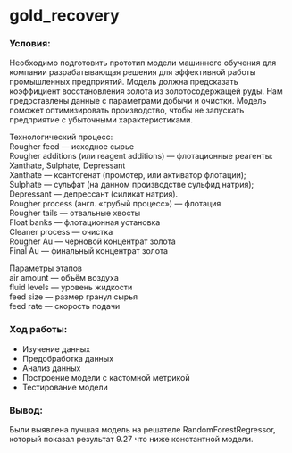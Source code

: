 # gold_recovery

### Условия:
Необходимо подготовить прототип модели машинного обучения для компании разрабатывающая решения для эффективной работы промышленных предприятий.
Модель должна предсказать коэффициент восстановления золота из золотосодержащей руды. Нам предоставлены данные с параметрами добычи и очистки. 
Модель поможет оптимизировать производство, чтобы не запускать предприятие с убыточными характеристиками.

Технологический процесс:  
Rougher feed — исходное сырье  
Rougher additions (или reagent additions) — флотационные реагенты: Xanthate, Sulphate, Depressant  
Xanthate — ксантогенат (промотер, или активатор флотации);  
Sulphate — сульфат (на данном производстве сульфид натрия);  
Depressant — депрессант (силикат натрия).  
Rougher process (англ. «грубый процесс») — флотация  
Rougher tails — отвальные хвосты  
Float banks — флотационная установка  
Cleaner process — очистка  
Rougher Au — черновой концентрат золота  
Final Au — финальный концентрат золота  

Параметры этапов  
air amount — объём воздуха  
fluid levels — уровень жидкости  
feed size — размер гранул сырья  
feed rate — скорость подачи  

### Ход работы:
- Изучение данных
- Предобработка данных
- Анализ данных
- Построение модели с кастомной метрикой
- Тестирование модели

### Вывод:
Были выявлена лучшая модель на решателе RandomForestRegressor, который показал результат 9.27 что ниже константной модели. 

